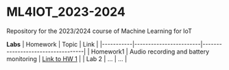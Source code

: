 # ML4IOT_2023-2024
Repository for the 2023/2024 course of Machine Learning for IoT

**Labs**
| Homework       | Topic                  | Link                              |
|-----------|------------------------|-----------------------------------|
| Homework1     | Audio recording and battery monitoring | [Link to HW 1](https://github.com/Mattizza/ML4IOT_2023-2024/tree/main/Lab_1) |
| Lab 2     | ...    | ... |